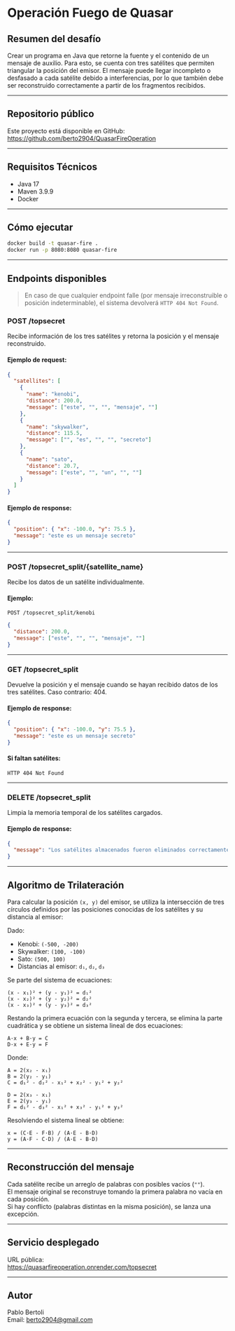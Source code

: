 # Operación Fuego de Quasar

## Resumen del desafío

Crear un programa en Java que retorne la fuente y el contenido de un mensaje de auxilio. Para esto, se cuenta con tres satélites que permiten triangular la posición del emisor. El mensaje puede llegar incompleto o desfasado a cada satélite debido a interferencias, por lo que también debe ser reconstruido correctamente a partir de los fragmentos recibidos.

---

## Repositorio público

Este proyecto está disponible en GitHub:  
https://github.com/berto2904/QuasarFireOperation

---

## Requisitos Técnicos

- Java 17
- Maven 3.9.9
- Docker

---

## Cómo ejecutar

```bash
docker build -t quasar-fire .
docker run -p 8080:8080 quasar-fire
```

---

## Endpoints disponibles

> En caso de que cualquier endpoint falle (por mensaje irreconstruible o posición indeterminable), el sistema devolverá `HTTP 404 Not Found`.

### POST /topsecret

Recibe información de los tres satélites y retorna la posición y el mensaje reconstruido.

#### Ejemplo de request:

```json
{
  "satellites": [
    {
      "name": "kenobi",
      "distance": 200.0,
      "message": ["este", "", "", "mensaje", ""]
    },
    {
      "name": "skywalker",
      "distance": 115.5,
      "message": ["", "es", "", "", "secreto"]
    },
    {
      "name": "sato",
      "distance": 20.7,
      "message": ["este", "", "un", "", ""]
    }
  ]
}
```

#### Ejemplo de response:

```json
{
  "position": { "x": -100.0, "y": 75.5 },
  "message": "este es un mensaje secreto"
}
```

---

### POST /topsecret_split/{satellite_name}

Recibe los datos de un satélite individualmente.

#### Ejemplo:

`POST /topsecret_split/kenobi`

```json
{
  "distance": 200.0,
  "message": ["este", "", "", "mensaje", ""]
}
```

---

### GET /topsecret_split

Devuelve la posición y el mensaje cuando se hayan recibido datos de los tres satélites. Caso contrario: 404.

#### Ejemplo de response:

```json
{
  "position": { "x": -100.0, "y": 75.5 },
  "message": "este es un mensaje secreto"
}
```

#### Si faltan satélites:

```http
HTTP 404 Not Found
```

---

### DELETE /topsecret_split

Limpia la memoria temporal de los satélites cargados.

#### Ejemplo de response:

```json
{
  "message": "Los satélites almacenados fueron eliminados correctamente."
}
```

---

## Algoritmo de Trilateración

Para calcular la posición `(x, y)` del emisor, se utiliza la intersección de tres círculos definidos por las posiciones conocidas de los satélites y su distancia al emisor:

Dado:

- Kenobi: `(-500, -200)`
- Skywalker: `(100, -100)`
- Sato: `(500, 100)`
- Distancias al emisor: `d₁`, `d₂`, `d₃`

Se parte del sistema de ecuaciones:

```
(x - x₁)² + (y - y₁)² = d₁²
(x - x₂)² + (y - y₂)² = d₂²
(x - x₃)² + (y - y₃)² = d₃²
```

Restando la primera ecuación con la segunda y tercera, se elimina la parte cuadrática y se obtiene un sistema lineal de dos ecuaciones:

```
A·x + B·y = C
D·x + E·y = F
```

Donde:

```
A = 2(x₂ - x₁)
B = 2(y₂ - y₁)
C = d₁² - d₂² - x₁² + x₂² - y₁² + y₂²

D = 2(x₃ - x₁)
E = 2(y₃ - y₁)
F = d₁² - d₃² - x₁² + x₃² - y₁² + y₃²
```

Resolviendo el sistema lineal se obtiene:

```
x = (C·E - F·B) / (A·E - B·D)
y = (A·F - C·D) / (A·E - B·D)
```

---

## Reconstrucción del mensaje

Cada satélite recibe un arreglo de palabras con posibles vacíos (`""`).  
El mensaje original se reconstruye tomando la primera palabra no vacía en cada posición.  
Si hay conflicto (palabras distintas en la misma posición), se lanza una excepción.

---

## Servicio desplegado

URL pública:  
https://quasarfireoperation.onrender.com/topsecret

---

## Autor

Pablo Bertoli  
Email: berto2904@gmail.com
